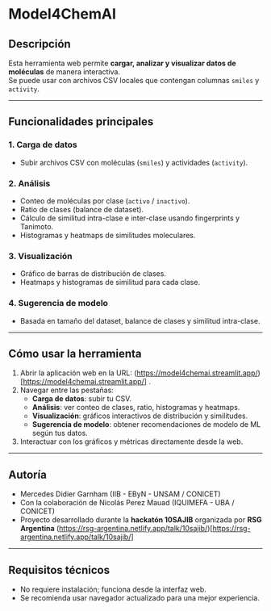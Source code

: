 # Model4ChemAI

## Descripción
Esta herramienta web permite **cargar, analizar y visualizar datos de moléculas** de manera interactiva.  
Se puede usar con archivos CSV locales que contengan columnas `smiles` y `activity`.

---

## Funcionalidades principales

### 1. Carga de datos
- Subir archivos CSV con moléculas (`smiles`) y actividades (`activity`).

### 2. Análisis
- Conteo de moléculas por clase (`activo` / `inactivo`).
- Ratio de clases (balance de dataset).
- Cálculo de similitud intra-clase e inter-clase usando fingerprints y Tanimoto.
- Histogramas y heatmaps de similitudes moleculares.

### 3. Visualización
- Gráfico de barras de distribución de clases.
- Heatmaps y histogramas de similitud para cada clase.

### 4. Sugerencia de modelo
- Basada en tamaño del dataset, balance de clases y similitud intra-clase.

---

## Cómo usar la herramienta

1. Abrir la aplicación web en la URL: (https://model4chemai.streamlit.app/)[https://model4chemai.streamlit.app/]
.
2. Navegar entre las pestañas:
   - **Carga de datos**: subir tu CSV.
   - **Análisis**: ver conteo de clases, ratio, histogramas y heatmaps.
   - **Visualización**: gráficos interactivos de distribución y similitudes.
   - **Sugerencia de modelo**: obtener recomendaciones de modelo de ML según tus datos.
3. Interactuar con los gráficos y métricas directamente desde la web.

---

## Autoría

- Mercedes Didier Garnham (IIB - EByN - UNSAM / CONICET)  
- Con la colaboración de Nicolás Perez Mauad (IQUIMEFA - UBA / CONICET)  
- Proyecto desarrollado durante la **hackatón 10SAJIB** organizada por **RSG Argentina** (https://rsg-argentina.netlify.app/talk/10sajib/)[https://rsg-argentina.netlify.app/talk/10sajib/]

---

## Requisitos técnicos
- No requiere instalación; funciona desde la interfaz web.
- Se recomienda usar navegador actualizado para una mejor experiencia.
